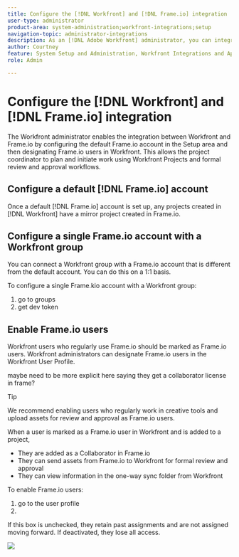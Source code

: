 ```yaml
---
title: Configure the [!DNL Workfront] and [!DNL Frame.io] integration
user-type: administrator
product-area: system-administration;workfront-integrations;setup
navigation-topic: administrator-integrations
description: As an [!DNL Adobe Workfront] administrator, you can integrate [!DNL Workfront] with [!DNL Frame.io] and provide your organization with a seamless way to review and approve assets.
author: Courtney
feature: System Setup and Administration, Workfront Integrations and Apps
role: Admin

---
```


# Configure the [!DNL Workfront] and [!DNL Frame.io] integration

The Workfront administrator enables the integration between Workfront and Frame.io by configuring the default Frame.io account in the Setup area and then designating Frame.io users in Workfront. This allows the project coordinator to plan and initiate work using Workfront Projects and formal review and approval workflows. 

## Configure a default [!DNL Frame.io] account

Once a default [!DNL Frame.io] account is set up, any projects created in [!DNL Workfront] have a mirror project created in Frame.io.

<!-- in procedure article we need to cover how groups work with projects and how the frame account is associated with a group. And that accounts other than the default can be added on a 1:1 basis using the dev token. -->

## Configure a single Frame.io account with a Workfront group

You can connect a Workfront group with a Frame.io account that is different from the default account. You can do this on a 1:1 basis.

To configure a single Frame.kio account with a Workfront group:

1. go to groups
1. get dev token

## Enable Frame.io users

Workfront users who regularly use Frame.io should be marked as Frame.io users. Workfront administrators can designate Frame.io users in the Workfront User Profile.

maybe need to be more explicit here saying they get a collaborator license in frame?

>[!TIP]
>
>We recommend enabling users who regularly work in creative tools and upload assets for review and approval as Frame.io users.

When a user is marked as a Frame.io user in Workfront and is added to a project,

* They are added as a Collaborator in Frame.io
* They can send assets from Frame.io to Workfront for formal review and approval
* They can view information in the one-way sync folder from Workfront



To enable Frame.io users:

1. go to the user profile
1. 

If this box is unchecked, they retain past assignments and are not assigned moving forward. If deactivated, they lose all access.


![](assets/Frame-enabled-user.png)